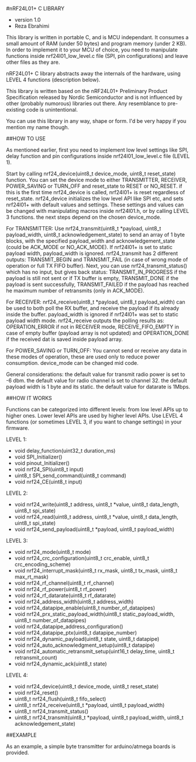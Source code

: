 #nRF24L01+ C LIBRARY
* version 1.0
* Reza Ebrahimi

This library is written in portable C, and is MCU independant. It consumes a small amount of RAM (under 50 bytes) and program memory (under 2 KB). In order to implement it to your MCU of choice, you need to manipulate functions inside nrf24l01_low_level.c file (SPI, pin configurations) and leave other files as they are.

nRF24L01+ C library abstracts away the internals of the hardware, using LEVEL 4 functions (description below).

This library is written based on the nRF24L01+ Preliminary Product Specification released by Nordic Semiconductor and is not influenced by other (probably numorous) libraries out there. Any resemblance to pre-existing code is unintentional.

You can use this library in any way, shape or form. I'd be very happy if you mention my name though.

##HOW TO USE

As mentioned earlier, first you need to implement low level settings like SPI, delay function and pin configurations inside nrf24l01_low_level.c file (LEVEL 1).

Start by calling nrf24_device(uint8_t device_mode, uint8_t reset_state) function. You can set the device mode to either TRANSMITTER, RECEIVER, POWER_SAVING or TURN_OFF and reset_state to RESET or NO_RESET. if this is the first time nrf24_device is called, nrf24l01+ is reset regardless of reset_state. nrf24_device initializes the low level API like SPI etc, and sets nrf24l01+ with default values and settings. These settings and values can be changed with manipulating macros inside nrf24l01.h, or by calling LEVEL 3 functions. the next steps depend on the chosen device_mode.

For TRANSMITTER:
Use nrf24_transmit(uint8_t *payload, uint8_t payload_width, uint8_t acknowledgement_state) to send an array of 1 byte blocks, with the specified payload_width and acknowledgement_state (could be ACK_MODE or NO_ACK_MODE). If nrf24l01+ is set to static payload width, payload_width is ignored. nrf24_transmit has 2 different outputs: TRANSMIT_BEGIN and TRANSMIT_FAIL (in case of wrong mode of operation or full TX FIFO buffer). Next, you can use nrf24_transmit_status() which has no input, but gives back status: TRANSMIT_IN_PROGRESS if the payload is still not sent or if TX buffer is empty, TRANSMIT_DONE if the payload is sent successfully, TRANSMIT_FAILED if the payload has reached he maximum number of retransmits (only in ACK_MODE).

For RECEIVER:
nrf24_receive(uint8_t *payload, uint8_t payload_width) can be used to both poll the RX buffer, and receive the payload if its already inside the buffer. payload_width is ignored if nrf24l01+ was set to static payload width mode. nrf24_receive outputs the polling results as: OPERATION_ERROR if not in RECEIVER mode, RECEIVE_FIFO_EMPTY in case of empty buffer (payload array is not updated) and OPERATION_DONE if the received dat is saved inside payload array.

For POWER_SAVING or TURN_OFF:
You cannot send or receive any data in these modes of operation, these are used only to reduce power consumption. device_mode can be changed mid code.

General considerations:
the default value for transmit radio power is set to -6 dbm.
the default value for radio channel is set to channel 32.
the default payload width is 1 byte and its static.
the default value for datarate is 1Mbps.

##HOW IT WORKS

Functions can be categorized into different levels: from low level APIs up to higher ones.
Lower level APIs are used by higher level APIs. Use LEVEL 4 functions (or sometimes LEVEL 3, 
if you want to change settings) in your firmware.

LEVEL 1:
 *  void delay_function(uint32_t duration_ms)
 *  void SPI_Initializer()
 *  void pinout_Initializer()
 *  void nrf24_SPI(uint8_t input)
 *  uint8_t SPI_send_command(uint8_t command)
 *  void nrf24_CE(uint8_t input)
 
LEVEL 2:
 *  void nrf24_write(uint8_t address, uint8_t *value, uint8_t data_length, uint8_t spi_state)
 *  void nrf24_read(uint8_t address, uint8_t *value, uint8_t data_length, uint8_t spi_state)
 *  void nrf24_send_payload(uint8_t *payload, uint8_t payload_width)
 
LEVEL 3:
 *  void nrf24_mode(uint8_t mode)
 *  void nrf24_crc_configuration(uint8_t crc_enable, uint8_t crc_encoding_scheme)
 *  void nrf24_interrupt_mask(uint8_t rx_mask, uint8_t tx_mask, uint8_t max_rt_mask)
 *  void nrf24_rf_channel(uint8_t rf_channel)
 *  void nrf24_rf_power(uint8_t rf_power)
 *  void nrf24_rf_datarate(uint8_t rf_datarate)
 *  void nrf24_address_width(uint8_t address_width)
 *  void nrf24_datapipe_enable(uint8_t number_of_datapipes)
 *  void nrf24_prx_static_payload_width(uint8_t static_payload_width, uint8_t number_of_datapipes)
 *  void nrf24_datapipe_address_configuration()
 *  void nrf24_datapipe_ptx(uint8_t datapipe_number)
 *  void nrf24_dynamic_payload(uint8_t state, uint8_t datapipe)
 *  void nrf24_auto_acknowledgment_setup(uint8_t datapipe)
 *  void nrf24_automatic_retransmit_setup(uint16_t delay_time, uint8_t retransmit_count)
 *  void nrf24_dynamic_ack(uint8_t state)
  
LEVEL 4:
 *  void nrf24_device(uint8_t device_mode, uint8_t reset_state)
 *  void nrf24_reset()
 *  uint8_t nrf24_flush(uint8_t fifo_select)
 *  uint8_t nrf24_receive(uint8_t *payload, uint8_t payload_width)
 *  uint8_t nrf24_transmit_status()
 *  uint8_t nrf24_transmit(uint8_t *payload, uint8_t payload_width, uint8_t acknowledgement_state)

##EXAMPLE 
 
 As an example, a simple byte transmitter for arduino/atmega boards is provided.
